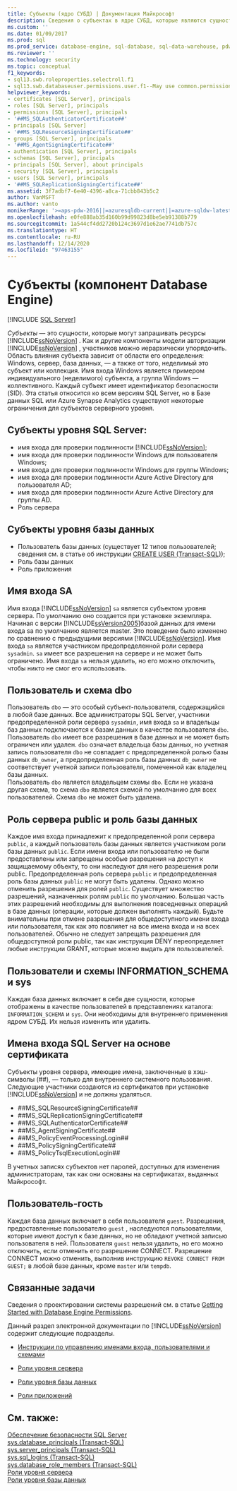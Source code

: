 ```yaml
---
title: Субъекты (ядро СУБД) | Документация Майкрософт
description: Сведения о субъектах в ядре СУБД, которые являются сущностями, способными запрашивать ресурсы SQL Server. Существуют субъекты уровня SQL Server и уровня базы данных.
ms.custom: ''
ms.date: 01/09/2017
ms.prod: sql
ms.prod_service: database-engine, sql-database, sql-data-warehouse, pdw
ms.reviewer: ''
ms.technology: security
ms.topic: conceptual
f1_keywords:
- sql13.swb.roleproperties.selectroll.f1
- sql13.swb.databaseuser.permissions.user.f1--May use common.permissions
helpviewer_keywords:
- certificates [SQL Server], principals
- roles [SQL Server], principals
- permissions [SQL Server], principals
- '##MS_SQLAuthenticatorCertificate##'
- principals [SQL Server]
- '##MS_SQLResourceSigningCertificate##'
- groups [SQL Server], principals
- '##MS_AgentSigningCertificate##'
- authentication [SQL Server], principals
- schemas [SQL Server], principals
- principals [SQL Server], about principals
- security [SQL Server], principals
- users [SQL Server], principals
- '##MS_SQLReplicationSigningCertificate##'
ms.assetid: 3f7adbf7-6e40-4396-a8ca-71cbb843b5c2
author: VanMSFT
ms.author: vanto
monikerRange: '>=aps-pdw-2016||=azuresqldb-current||=azure-sqldw-latest||>=sql-server-2016||>=sql-server-linux-2017||=azuresqldb-mi-current'
ms.openlocfilehash: e0fe888ab35d160b99d99823d8be5eb91388b779
ms.sourcegitcommit: 1a544cf4dd2720b124c3697d1e62ae7741db757c
ms.translationtype: HT
ms.contentlocale: ru-RU
ms.lasthandoff: 12/14/2020
ms.locfileid: "97463155"
---
```

# <a name="principals-database-engine"></a>Субъекты (компонент Database Engine)
[!INCLUDE [SQL Server](../../../includes/applies-to-version/sql-asdb-asdbmi-asa-pdw.md)]

  *Субъекты* — это сущности, которые могут запрашивать ресурсы [!INCLUDE[ssNoVersion](../../../includes/ssnoversion-md.md)] . Как и другие компоненты модели авторизации [!INCLUDE[ssNoVersion](../../../includes/ssnoversion-md.md)] , участников можно иерархически упорядочить. Область влияния субъекта зависит от области его определения: Windows, сервер, база данных, — а также от того, неделимый это субъект или коллекция. Имя входа Windows является примером индивидуального (неделимого) субъекта, а группа Windows — коллективного. Каждый субъект имеет идентификатор безопасности (SID). Эта статья относится ко всем версиям SQL Server, но в Базе данных SQL или Azure Synapse Analytics существуют некоторые ограничения для субъектов серверного уровня. 
  
## <a name="sql-server-level-principals"></a>Субъекты уровня SQL Server:  
  
- имя входа для проверки подлинности [!INCLUDE[ssNoVersion](../../../includes/ssnoversion-md.md)];   
- имя входа для проверки подлинности Windows для пользователя Windows;  
- имя входа для проверки подлинности Windows для группы Windows;   
- имя входа для проверки подлинности Azure Active Directory для пользователя AD;
- имя входа для проверки подлинности Azure Active Directory для группы AD.
- Роль сервера  
  
## <a name="database-level-principals"></a>Субъекты уровня базы данных
  
- Пользователь базы данных (существует 12 типов пользователей; сведения см. в статье об инструкции [CREATE USER (Transact-SQL)](../../../t-sql/statements/create-user-transact-sql.md));
- Роль базы данных
- Роль приложения
  
## <a name="sa-login"></a>Имя входа SA  
 Имя входа [!INCLUDE[ssNoVersion](../../../includes/ssnoversion-md.md)] `sa` является субъектом уровня сервера. По умолчанию оно создается при установке экземпляра. Начиная с версии [!INCLUDE[ssVersion2005](../../../includes/ssversion2005-md.md)]базой данных для имени входа sa по умолчанию является master. Это поведение было изменено по сравнению с предыдущими версиями [!INCLUDE[ssNoVersion](../../../includes/ssnoversion-md.md)]. Имя входа `sa` является участником предопределенной роли сервера `sysadmin`. `sa` имеет все разрешения на сервере и не может быть ограничено. Имя входа `sa` нельзя удалить, но его можно отключить, чтобы никто не смог его использовать.

## <a name="dbo-user-and-dbo-schema"></a>Пользователь и схема dbo

Пользователь `dbo` — это особый субъект-пользователя, содержащийся в любой базе данных. Все администраторы SQL Server, участники предопределенной роли сервера `sysadmin`, имя входа `sa` и владельцы баз данных подключаются к базам данных в качестве пользователя `dbo`. Пользователь `dbo` имеет все разрешения в базе данных и не может быть ограничен или удален. `dbo` означает владельца базы данных, но учетная запись пользователя `dbo` не совпадает с предопределенной ролью базы данных `db_owner`, а предопределенная роль базы данных `db_owner` не соответствует учетной записи пользователя, помеченной как владелец базы данных.     
Пользователь `dbo` является владельцем схемы `dbo`. Если не указана другая схема, то схема `dbo` является схемой по умолчанию для всех пользователей.  Схема `dbo` не может быть удалена.
  
## <a name="public-server-role-and-database-role"></a>Роль сервера public и роль базы данных  
Каждое имя входа принадлежит к предопределенной роли сервера `public`, а каждый пользователь базы данных является участником роли базы данных `public`. Если имени входа или пользователю не были предоставлены или запрещены особые разрешения на доступ к защищаемому объекту, то они наследуют для него разрешения роли public. Предопределенная роль сервера `public` и предопределенная роль базы данных `public` не могут быть удалены. Однако можно отменить разрешения для ролей `public`. Существует множество разрешений, назначенных ролям `public` по умолчанию. Большая часть этих разрешений необходимы для выполнения повседневных операций в базе данных (операции, которые должен выполнять каждый). Будьте внимательны при отмене разрешения для общедоступного имени входа или пользователя, так как это повлияет на все имена входа и на всех пользователей. Обычно не следует запрещать разрешения для общедоступной роли public, так как инструкция DENY переопределяет любые инструкции GRANT, которые можно выдать для пользователей. 
  
## <a name="information_schema-and-sys-users-and-schemas"></a>Пользователи и схемы INFORMATION_SCHEMA и sys 
 Каждая база данных включает в себя две сущности, которые отображены в качестве пользователей в представлениях каталога: `INFORMATION_SCHEMA` и `sys`. Они необходимы для внутреннего применения ядром СУБД. Их нельзя изменить или удалить.  
  
## <a name="certificate-based-sql-server-logins"></a>Имена входа SQL Server на основе сертификата  
 Субъекты уровня сервера, имеющие имена, заключенные в хэш-символы (##), — только для внутреннего системного пользования. Следующие участники создаются из сертификатов при установке [!INCLUDE[ssNoVersion](../../../includes/ssnoversion-md.md)] и не должны удаляться.  
  
-   \##MS_SQLResourceSigningCertificate##    
-   \##MS_SQLReplicationSigningCertificate##    
-   \##MS_SQLAuthenticatorCertificate##    
-   \##MS_AgentSigningCertificate##   
-   \##MS_PolicyEventProcessingLogin##   
-   \##MS_PolicySigningCertificate##   
-   \##MS_PolicyTsqlExecutionLogin##   
 
 В учетных записях субъектов нет паролей, доступных для изменения администраторам, так как они основаны на сертификатах, выданных Майкрософт.
  
## <a name="the-guest-user"></a>Пользователь-гость  
 Каждая база данных включает в себя пользователя `guest`. Разрешения, предоставленные пользователю `guest` , наследуются пользователями, которые имеют доступ к базе данных, но не обладают учетной записью пользователя в ней. Пользователя `guest` нельзя удалить, но его можно отключить, если отменить его разрешение CONNECT. Разрешение CONNECT можно отменить, выполнив инструкцию `REVOKE CONNECT FROM GUEST;` в любой базе данных, кроме `master` или `tempdb`.  
  
  
## <a name="related-tasks"></a>Связанные задачи  
 Сведения о проектировании системы разрешений см. в статье [Getting Started with Database Engine Permissions](../../../relational-databases/security/authentication-access/getting-started-with-database-engine-permissions.md).  
  
 Данный раздел электронной документации по [!INCLUDE[ssNoVersion](../../../includes/ssnoversion-md.md)] содержит следующие подразделы.  
  
-   [Инструкции по управлению именами входа, пользователями и схемами](./create-a-login.md)  
  
-   [Роли уровня сервера](../../../relational-databases/security/authentication-access/server-level-roles.md)  
  
-   [Роли уровня базы данных](../../../relational-databases/security/authentication-access/database-level-roles.md)  
  
-   [Роли приложений](../../../relational-databases/security/authentication-access/application-roles.md)  
  
## <a name="see-also"></a>См. также:  
 [Обеспечение безопасности SQL Server](../../../relational-databases/security/securing-sql-server.md)   
 [sys.database_principals (Transact-SQL)](../../../relational-databases/system-catalog-views/sys-database-principals-transact-sql.md)   
 [sys.server_principals (Transact-SQL)](../../../relational-databases/system-catalog-views/sys-server-principals-transact-sql.md)   
 [sys.sql_logins (Transact-SQL)](../../../relational-databases/system-catalog-views/sys-sql-logins-transact-sql.md)   
 [sys.database_role_members (Transact-SQL)](../../../relational-databases/system-catalog-views/sys-database-role-members-transact-sql.md)   
 [Роли уровня сервера](../../../relational-databases/security/authentication-access/server-level-roles.md)   
 [Роли уровня базы данных](../../../relational-databases/security/authentication-access/database-level-roles.md)  
  
